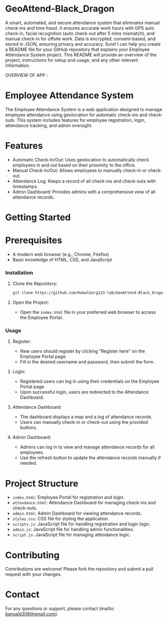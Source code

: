 # GeoAttend-Black_Dragon
A smart, automated, and secure attendance system that eliminates manual check-ins and time fraud. It ensures accurate work hours with GPS auto check-in, facial recognition (auto check-out after 5 mins mismatch), and manual check-in for offsite work. Data is encrypted, consent-based, and stored in JSON, ensuring privacy and accuracy.
Sure! I can help you create a README file for your GitHub repository that explains your Employee Attendance System project. This README will provide an overview of the project, instructions for setup and usage, and any other relevant information.


OVERVIEW OF APP :
# Employee Attendance System

The Employee Attendance System is a web application designed to manage employee attendance using geolocation for automatic check-ins and check-outs. This system includes features for employee registration, login, attendance tracking, and admin oversight.

# Features

- Automatic Check-In/Out: Uses geolocation to automatically check employees in and out based on their proximity to the office.
- Manual Check-In/Out: Allows employees to manually check-in or check-out.
- Attendance Log: Keeps a record of all check-ins and check-outs with timestamps.
- Admin Dashboard: Provides admins with a comprehensive view of all attendance records.

# Getting Started

# Prerequisites

- A modern web browser (e.g., Chrome, Firefox)
- Basic knowledge of HTML, CSS, and JavaScript

### Installation

1. Clone the Repository:
   ```bash
   git clone https://github.com/KomalGarg123-lab/GeoAttend-Black_Dragon/tree/main/Black%20Dragon
   ```

2. Open the Project:
   - Open the `index.html` file in your preferred web browser to access the Employee Portal.

### Usage

1. Register:
   - New users should register by clicking "Register here" on the Employee Portal page.
   - Fill in the desired username and password, then submit the form.

2. Login:
   - Registered users can log in using their credentials on the Employee Portal page.
   - Upon successful login, users are redirected to the Attendance Dashboard.

3. Attendance Dashboard:
   - The dashboard displays a map and a log of attendance records.
   - Users can manually check-in or check-out using the provided buttons.

4. Admin Dashboard:
   - Admins can log in to view and manage attendance records for all employees.
   - Use the refresh button to update the attendance records manually if needed.

# Project Structure

- `index.html`: Employee Portal for registration and login.
- `attendance.html`: Attendance Dashboard for managing check-ins and check-outs.
- `admin.html`: Admin Dashboard for viewing attendance records.
- `styles.css`: CSS file for styling the application.
- `scripts.js`: JavaScript file for handling registration and login logic.
- `admin.js`: JavaScript file for handling admin functionalities.
- `script.js`: JavaScript file for managing attendance logic.

# Contributing

Contributions are welcome! Please fork the repository and submit a pull request with your changes.


# Contact

For any questions or support, please contact (mailto: bansald308@gmail.com).
